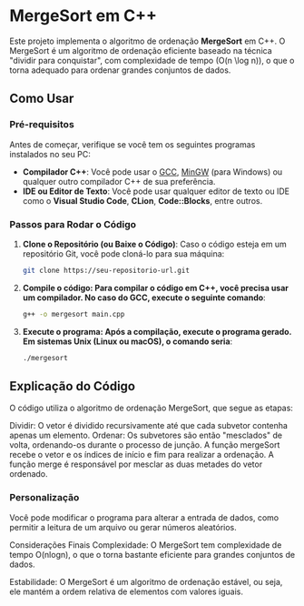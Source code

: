 # MergeSort em C++

Este projeto implementa o algoritmo de ordenação **MergeSort** em C++. O MergeSort é um algoritmo de ordenação eficiente baseado na técnica "dividir para conquistar", com complexidade de tempo \(O(n \log n)\), o que o torna adequado para ordenar grandes conjuntos de dados.

## Como Usar

### Pré-requisitos

Antes de começar, verifique se você tem os seguintes programas instalados no seu PC:

- **Compilador C++**: Você pode usar o [GCC](https://gcc.gnu.org/), [MinGW](https://osdn.net/projects/mingw/releases/) (para Windows) ou qualquer outro compilador C++ de sua preferência.
- **IDE ou Editor de Texto**: Você pode usar qualquer editor de texto ou IDE como o **Visual Studio Code**, **CLion**, **Code::Blocks**, entre outros.

### Passos para Rodar o Código

1. **Clone o Repositório (ou Baixe o Código)**:
   Caso o código esteja em um repositório Git, você pode cloná-lo para sua máquina:
   
   ```bash
   git clone https://seu-repositorio-url.git
   ```

2. **Compile o código: Para compilar o código em C++, você precisa usar um compilador. No caso do GCC, execute o seguinte comando**:

    ```bash
    g++ -o mergesort main.cpp
    ```

3. **Execute o programa: Após a compilação, execute o programa gerado. Em sistemas Unix (Linux ou macOS), o comando seria**:
    ```bash
    ./mergesort
    ```

## Explicação do Código
O código utiliza o algoritmo de ordenação MergeSort, que segue as etapas:

Dividir: O vetor é dividido recursivamente até que cada subvetor contenha apenas um elemento.
Ordenar: Os subvetores são então "mesclados" de volta, ordenando-os durante o processo de junção.
A função mergeSort recebe o vetor e os índices de início e fim para realizar a ordenação. A função merge é responsável por mesclar as duas metades do vetor ordenado.

### Personalização
Você pode modificar o programa para alterar a entrada de dados, como permitir a leitura de um arquivo ou gerar números aleatórios.

Considerações Finais
Complexidade: O MergeSort tem complexidade de tempo O(nlogn), o que o torna bastante eficiente para grandes conjuntos de dados.

Estabilidade: O MergeSort é um algoritmo de ordenação estável, ou seja, ele mantém a ordem relativa de elementos com valores iguais.
